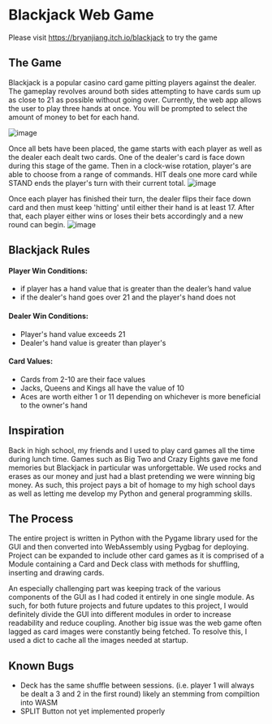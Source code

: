 # Blackjack Web Game
Please visit <https://bryanjiang.itch.io/blackjack> to try the game

## The Game
Blackjack is a popular casino card game pitting players against the dealer. The gameplay revolves around both sides attempting to have cards sum up as close to 21 as possible without going over. Currently, the web app allows the user to play three hands at once. You will be prompted to select the amount of money to bet for each hand. 

![image](https://github.com/BryanJ1ang/Python-Blackjack/assets/134325602/68ec5d57-f168-4a9a-bb8e-030bdbf30ea7)

Once all bets have been placed, the game starts with each player as well as the dealer each dealt two cards. One of the dealer's card is face down during this stage of the game. Then in a clock-wise rotation, player's are able to choose from a range of commands. HIT deals one more card while STAND ends the player's turn with their current total. 
![image](https://github.com/BryanJ1ang/Python-Blackjack/assets/134325602/7d97dec0-862d-45b6-8a59-e3c9c18522ab)


Once each player has finished their turn, the dealer flips their face down card and then must keep 'hitting' until either their hand is at least 17. After that, each player either wins or loses their bets accordingly and a new round can begin.
![image](https://github.com/BryanJ1ang/Python-Blackjack/assets/134325602/cf9f5968-a89f-4aec-9faa-979890b5594e)


## Blackjack Rules
#### Player Win Conditions: 
* if player has  a hand value that is greater than the dealer’s hand value
* if the dealer's hand goes over 21 and the player's hand does not

#### Dealer Win Conditions:
* Player's hand value exceeds 21
* Dealer's hand value is greater than player's

#### Card Values:
* Cards from 2-10 are their face values
* Jacks, Queens and Kings all have the value of 10
* Aces are worth either 1 or 11 depending on whichever is more beneficial to the owner's hand

## Inspiration
Back in high school, my friends and I used to play card games all the time during lunch time. Games such as Big Two and Crazy Eights gave me fond memories but Blackjack in particular was unforgettable.
We used rocks and erases as our money and just had a blast pretending we were winning big money. As such, this project pays a bit of homage to my high school days as well as letting me develop my Python and general programming skills.

## The Process
The entire project is written in Python with the Pygame library used for the GUI and then converted into WebAssembly using Pygbag for deploying. Project can be expanded to
include other card games as it is comprised of a Module containing a Card and Deck class with methods for shuffling, inserting and drawing cards.

An especially challenging part was keeping track of the various components of the GUI as I had coded it entirely in one single module. As such, for both future projects and future updates to this project, I would definitely divide the GUI into different modules in order to increase readability and reduce coupling. Another big issue was the web game often lagged as card images were constantly being fetched. To resolve this, I used a dict to cache all the images needed at startup.

## Known Bugs
* Deck has the same shuffle between sessions. (i.e. player 1 will always be dealt a 3 and 2 in the first round) likely an
  stemming from compiltion into WASM
* SPLIT Button not yet implemented properly

